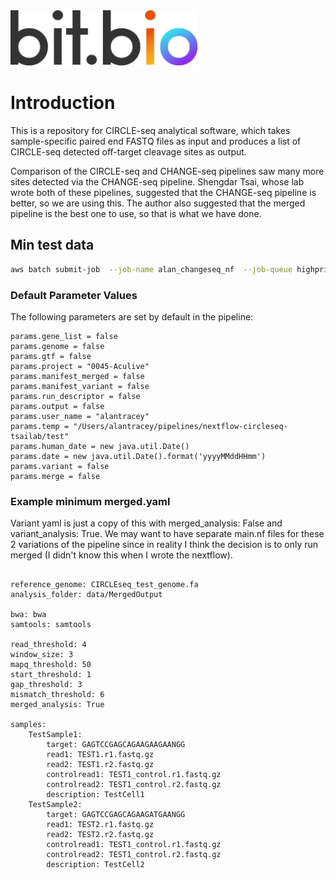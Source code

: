 <img src="assets/bit_bio_logo_new.svg" width="300">

# Introduction

This is a repository for CIRCLE-seq analytical software, which takes sample-specific paired end FASTQ files as input and produces a list of CIRCLE-seq detected off-target cleavage sites as output.

Comparison of the CIRCLE-seq and CHANGE-seq pipelines saw many more sites detected via the CHANGE-seq pipeline.  Shengdar Tsai, whose lab wrote both of these pipelines, suggested that the CHANGE-seq pipeline is better, so we are using this.
The author also suggested that the merged pipeline is the best one to use, so that is what we have done.




## Min test data


```bash
aws batch submit-job  --job-name alan_changeseq_nf  --job-queue highpriority-eb16b4c0-d8dc-11ea-922f-0a0207fddeaf  --retry-strategy '{"attempts":2,"evaluateOnExit":[{"onStatusReason": "*","onReason": "*","onExitCode": "*","action": "RETRY"}]}'  --job-definition nextflow:21  --container-overrides '{"command":["Bit-Bio/nextflow-changeseq-tsailab","-r","master","--genome","s3://bitbio-project/0045-Aculive/EXP22002494-TsailabCircleSeq/min_test/CIRCLEseq_test_genome.fa","--manifest","s3://bitbio-project/0045-Aculive/EXP22002494-TsailabCircleSeq/min_test/two_sample_s3_alan.yaml","-with-report","report.html","-with-dag","flowchart.png","-with-timeline timeline.html","--output","s3://bitbio-pipelines/nextflow-circleseq-tsailab/min_testb/outputb","-work-dir","s3://bitbio-pipelines/nextflow-changeseq-tsailab/temp/","-profile","awsbatch","--root","s3://bitbio-project/0045-Aculive/EXP22002494-TsailabCircleSeq/min_test/", "clean", "before"]}'
```
 



### Default Parameter Values
The following parameters are set by default in the pipeline:
```
params.gene_list = false
params.genome = false
params.gtf = false
params.project = "0045-Aculive"
params.manifest_merged = false
params.manifest_variant = false
params.run_descriptor = false
params.output = false
params.user_name = "alantracey"
params.temp = "/Users/alantracey/pipelines/nextflow-circleseq-tsailab/test"
params.human_date = new java.util.Date()
params.date = new java.util.Date().format('yyyyMMddHHmm')
params.variant = false
params.merge = false
```


### Example minimum merged.yaml
Variant yaml is just a copy of this with merged_analysis: False and variant_analysis: True.  We may want to have separate main.nf files for these 2 variations of the pipeline since in reality I think the decision is to only run merged (I didn't know this when I wrote the nextflow).
```

reference_genome: CIRCLEseq_test_genome.fa
analysis_folder: data/MergedOutput

bwa: bwa
samtools: samtools

read_threshold: 4
window_size: 3
mapq_threshold: 50
start_threshold: 1
gap_threshold: 3
mismatch_threshold: 6
merged_analysis: True

samples:
    TestSample1:
        target: GAGTCCGAGCAGAAGAAGAANGG
        read1: TEST1.r1.fastq.gz
        read2: TEST1.r2.fastq.gz
        controlread1: TEST1_control.r1.fastq.gz
        controlread2: TEST1_control.r2.fastq.gz
        description: TestCell1
    TestSample2:
        target: GAGTCCGAGCAGAAGATGAANGG
        read1: TEST2.r1.fastq.gz
        read2: TEST2.r2.fastq.gz
        controlread1: TEST1_control.r1.fastq.gz
        controlread2: TEST1_control.r2.fastq.gz
        description: TestCell2
```


